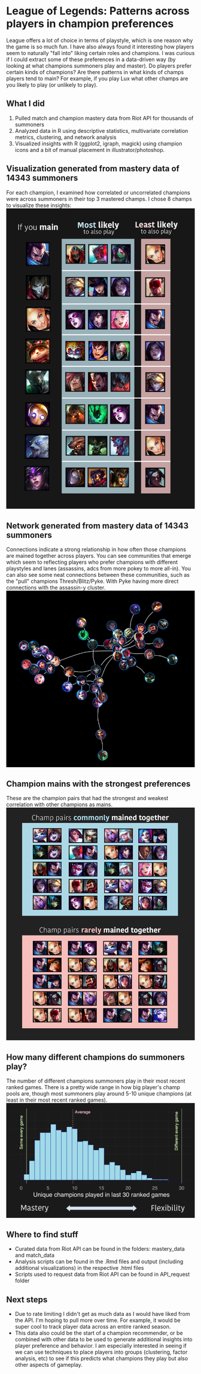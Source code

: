 # League of Legends: Patterns across players in champion preferences

League offers a lot of choice in terms of playstyle, which is one reason why the game is so much fun. I have also always found it interesting how players seem to naturally "fall into" liking certain roles and champions. I was curious if I could extract some of these preferences in a data-driven way (by looking at what champions summoners play and master). Do players prefer certain kinds of champions? Are there patterns in what kinds of champs players tend to main? For example, if you play Lux what other champs are you likely to play (or unlikely to play).

## What I did
1. Pulled match and champion mastery data from Riot API for thousands of summoners
2. Analyzed data in R using descriptive statistics, multivariate correlation metrics, clustering, and network analysis
3. Visualized insights with R (ggplot2, igraph, magick) using champion icons and a bit of manual placement in illustrator/photoshop.

## Visualization generated from mastery data of 14343 summoners
For each champion, I examined how correlated or uncorrelated champions were across summoners in their top 3 mastered champs. I chose 8 champs to visualize these insights:
![sample visualization](graphics/mains.png) 

## Network generated from mastery data of 14343 summoners
Connections indicate a strong relationship in how often those champions are mained together across players. You can see communities that emerge which seem to reflecting players who prefer champions with different playstyles and lanes (assassins, adcs from more pokey to more all-in). You can also see some neat connections between these communities, such as the "pull" champions Thresh/Blitz/Pyke. With Pyke having more direct connections with the assassin-y cluster.
![sample visualization](graphics/network.png)

## Champion mains with the strongest preferences
These are the champion pairs that had the strongest and weakest correlation with other champions as mains.
![sample visualization](graphics/most_least.png)

## How many different champions do summoners play?
The number of different champions summoners play in their most recent ranked games. There is a pretty wide range in how big player's champ pools are, though most summoners play around 5-10 unique champions (at least in their most recent ranked games).
![sample visualization](graphics/histogram.png)


## Where to find stuff
- Curated data from Riot API can be found in the folders: mastery_data and match_data
- Analysis scripts can be found in the .Rmd files and output (including additional visualizations) in the respective .html files
- Scripts used to request data from Riot API can be found in API_request folder

## Next steps
- Due to rate limiting I didn't get as much data as I would have liked from the API. I'm hoping to pull more over time. For example, it would be super cool to track player data across an entire ranked season.
- This data also could be the start of a champion recommender, or be combined with other data to be used to generate additional insights into player preference and behavior. I am especially interested in seeing if we can use techniques to place players into groups (clustering, factor analysis, etc) to see if this predicts what champions they play but also other aspects of gameplay.  
